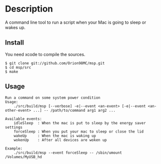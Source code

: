 # Description
A command line tool to run a script when your Mac is going to sleep or wakes up.

## Install

You need xcode to compile the sources.

```
$ git clone git://github.com/Orion98MC/msp.git
$ cd msp/src
$ make
```

## Usage
```
Run a command on some system power condition
Usage:
	./src/build/msp [--verbose] -e|--event <an-event> [-e|--event <an-other-event> ...] -- /path/to/command arg1 arg2 ...

Available events:
	idleSleep  : When the mac is put to sleep by the energy saver settings
	forceSleep : When you put your mac to sleep or close the lid
	wakeUp     : When the mac is waking up
	wokenUp    : After all devices are woken up

Example:
	./src/build/msp --event forceSleep -- /sbin/umount /Volumes/MyUSB_hd
```